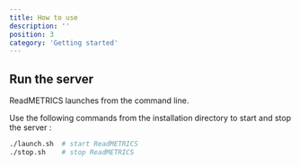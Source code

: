 ```yaml
---
title: How to use
description: ''
position: 3
category: 'Getting started'
---
```


## Run the server

ReadMETRICS launches from the command line.

Use the following commands from the installation directory to start and stop the server :

```bash
./launch.sh  # start ReadMETRICS
./stop.sh    # stop ReadMETRICS
```